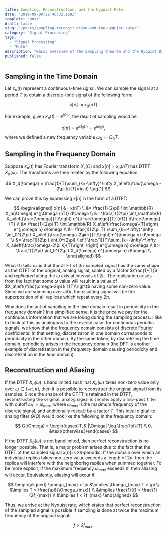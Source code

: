 ```yaml
---
title: Sampling, Reconstruction, and the Nyquist Rate
date: "2019-09-09T22:40:32.169Z"
template: "post"
draft: false
slug: "/posts/sampling-reconstruction-and-the-nyquist-rate/"
category: "Signal Processing"
tags:
  - "Signal Processing"
  - "Math"
description: "Basic overview of the sampling theorem and the Nyquist Rate."
published: false
---
```


## Sampling in the Time Domain
Let $x_a(t)$ represent a continuous-time signal. We can sample the signal at a period $T$ to obtain a discrete-time signal of the following form:

$$
x[n] := x_a(nT)
$$   

For example, given $x_a(t) = e^{j\Omega_0 t}$, the result of sampling would be

$$
x[n] = e^{j\Omega_0 Tn} = e^{j\omega_0 n},
$$

where we defined a new frequency variable $\omega_0 := \Omega_0 T$.

## Sampling in the Frequency Domain
Suppose $x_a(t)$ has Fourier transform $X_a(\Omega)$ and $x[n] = x_a(nT)$ has DTFT $X_d(\omega)$. The transforms are then related by the following equation:

$$
X_d(\omega) = \frac{1}{T}\sum_{k=-\infty}^\infty X_a\left(\frac{\omega - 2\pi k}{T}\right) \tag{1}
$$

We can prove this by expressing $x[n]$ in the form of a DTFT:

$$
\begin{aligned}
x[n] &= x(nT) \\
 &= \frac{1}{2\pi} \int_\mathbb{R} X_a(\Omega) e^{j\Omega (nT)} d\Omega \\ 
 &= \frac{1}{2\pi} \int_\mathbb{R} X_a\left(\frac{\omega}{T}\right) e^{j\frac{\omega}{T} (nT)} d\frac{\omega}{T} \\ 
 &= \frac{1}{2\pi T} \int_\mathbb{R} X_a\left(\frac{\omega}{T}\right) e^{j\omega n} d\omega \\ 
 &= \frac{1}{2\pi T} \sum_{k=-\infty}^\infty \int_0^{2\pi} X_a\left(\frac{\omega-2\pi k}{T}\right) e^{j\omega n} d\omega \\ 
 &= \frac{1}{2\pi} \int_0^{2\pi} \left[ \frac{1}{T}\sum_{k=-\infty}^\infty X_a\left(\frac{\omega-2\pi k}{T}\right) \right] e^{j\omega n} d\omega \\ 
 &:= \frac{1}{2\pi} \int_0^{2\pi} X_d(\omega) e^{j\omega n} d\omega \\ 
\end{aligned}
$$

What $(1)$ tells us is that the DTFT of the sampled signal has the same shape as the CTFT of the original, analog signal, scaled by a factor $\frac{1}{T}$ and *replicated* along the $\omega$ axis at intervals of $2\pi$. The replication arises from the fact that some $\omega$ value will result in a value of $X_a\left(\frac{\omega-2\pi k }{T}\right)$ having some non-zero value. Since we are summing over all $k$, the resulting signal will be the superposition of all replicas which repeat every $2\pi$.

Why does the act of sampling in the time domain result in periodicity in the frequency domain? In a simplified sense, it is the price we pay for the continuous information that we are losing during the sampling process. I like to think of this as analogous to the reverse case: for continuous periodic signals, we know that the frequency domain consists of discrete Fourier coefficients. In that setting, discretization in one domain corresponds to periodicity in the other domain. By the same token, by discretizing the time domain, periodicity arises in the frequency domain (the DFT is another example of discretization in the *frequency* domain causing periodicity and discretization in the *time* domain).  

## Reconstruction and Aliasing
If the DTFT $X_d(\omega)$ is bandlimited such that $X_d(\omega)$ takes non-zero value only over $\omega \in [-\pi, \pi]$, then it is possible to reconstruct the original signal from its samples. Since the shape of the CTFT is retained in the DTFT, reconstructing the original, analog signal is simple: apply a low-pass filter with cutoff $\omega_L = \omega_{max}$, where $\omega_{max}$ is the maximum frequency of the discrete signal, and additionally rescale by a factor $T$. This ideal digital-to-analog filter $G(\Omega)$ would look like the following in the frequency domain:

$$
G(\Omega) = \begin{cases}T, & |\Omega| \leq \frac{\pi}{T} \\ 0, &\text{otherwise.}\end{cases}
$$

If the DTFT $X_d(\omega)$ is not bandlimited, then perfect reconstruction is no longer possible. That is, a major problem arises due to the fact that the DTFT of the sampled signal $x[n]$ is $2\pi$-periodic. If the domain over which an individual replica takes non-zero value exceeds a length of $2\pi$, then the replica will interfere with the neighboring replica when summed together. To be more explicit, if the maximum frequency $\omega_{max}$ exceeds $\pi$, then aliasing will occur. Equivalently, aliasing will occur if

$$
\begin{aligned}
\omega_{max} > \pi &\implies \Omega_{max} T > \pi \\
 &\implies T > \frac{\pi}{\Omega_{max}} \\
 &\implies \frac{1}{f} > \frac{1}{2f_{max}} \\
 &\implies f < 2f_{max}
\end{aligned}
$$

Thus, we arrive at the Nyquist rate, which states that perfect reconstruction of the sampled signal is possible if sampling is done at twice the maximum frequency of the original signal:

$$
f > 2f_{max}.
$$
